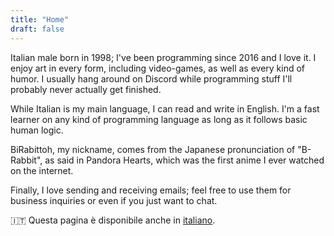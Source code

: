 ```yaml
---
title: "Home"
draft: false
---
```


Italian male born in 1998; I've been programming since 2016 and I love it. I enjoy art in every form, including video-games, as well as every kind of humor. I usually hang around on Discord while programming stuff I'll probably never actually get finished.

While Italian is my main language, I can read and write in English. I'm a fast learner on any kind of programming language as long as it follows basic human logic.

BiRabittoh, my nickname, comes from the Japanese pronunciation of "B-Rabbit", as said in Pandora Hearts, which was the first anime I ever watched on the internet.

Finally, I love sending and receiving emails; feel free to use them for business inquiries or even if you just want to chat.

🇮🇹 Questa pagina è disponibile anche in [italiano](/it).